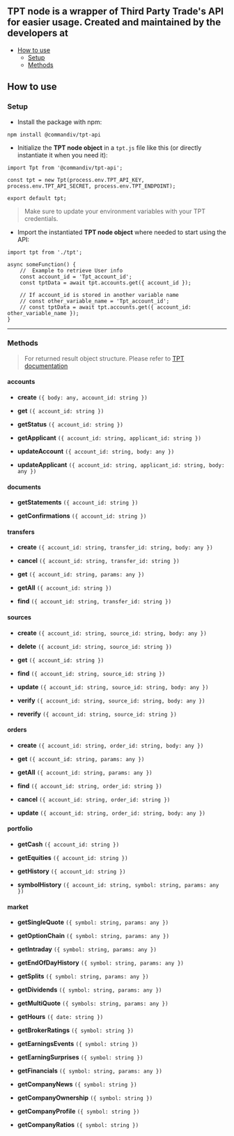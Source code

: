 TPT node is a wrapper of Third Party Trade's API for easier usage. Created and maintained by the developers at 
---
- [How to use](#how-to-use)
  - [Setup](#setup)
  - [Methods](#methods)


## How to use
### Setup
- Install the package with npm:

```
npm install @commandiv/tpt-api
```

- Initialize the **TPT node object** in a `tpt.js` file like this (or directly instantiate it when you need it): 

```
import Tpt from '@commandiv/tpt-api';

const tpt = new Tpt(process.env.TPT_API_KEY, process.env.TPT_API_SECRET, process.env.TPT_ENDPOINT);

export default tpt;
```
> Make sure to update your environment variables with your TPT credentials.


- Import the instantiated **TPT node object** where needed to start using the API:

```
import tpt from './tpt';

async someFunction() {
	//	Example to retrieve User info
	const account_id = 'Tpt_account_id';
	const tptData = await tpt.accounts.get({ account_id });
	
	// If account_id is stored in another variable name
	// const other_variable_name = 'Tpt_account_id';
	// const tptData = await tpt.accounts.get({ account_id: other_variable_name });
}
```
---
### Methods
> For returned result object structure. Please refer to [TPT documentation](https://portal.thirdparty.com/docs/)

#### accounts

  - **create**              `({ body: any, account_id: string })`
  
  - **get**                 `({ account_id: string })`
  
  - **getStatus**           `({ account_id: string })`
  
  - **getApplicant**        `({ account_id: string, applicant_id: string })`
  
  - **updateAccount**       `({ account_id: string, body: any })`
  
  - **updateApplicant**     `({ account_id: string, applicant_id: string, body: any })`
  
#### documents

  - **getStatements**       `({ account_id: string })`
  
  - **getConfirmations**    `({ account_id: string })`
  
#### transfers

  - **create**              `({ account_id: string, transfer_id: string, body: any })`
  
  - **cancel**              `({ account_id: string, transfer_id: string })`
  
  - **get**                 `({ account_id: string, params: any })`
  
  - **getAll**              `({ account_id: string })`
  
  - **find**                `({ account_id: string, transfer_id: string })`
  
#### sources

  - **create**              `({ account_id: string, source_id: string, body: any })`
  
  - **delete**              `({ account_id: string, source_id: string })`
  
  - **get**                 `({ account_id: string })`
  
  - **find**                `({ account_id: string, source_id: string })`
  
  - **update**              `({ account_id: string, source_id: string, body: any })`
  
  - **verify**              `({ account_id: string, source_id: string, body: any })`
  
  - **reverify**            `({ account_id: string, source_id: string })`
  
#### orders 

  - **create**              `({ account_id: string, order_id: string, body: any })`
  
  - **get**                 `({ account_id: string, params: any })`
  
  - **getAll**              `({ account_id: string, params: any })`
  
  - **find**                `({ account_id: string, order_id: string })`
  
  - **cancel**              `({ account_id: string, order_id: string })`
  
  - **update**              `({ account_id: string, order_id: string, body: any })`
  
#### portfolio
  
  - **getCash**             `({ account_id: string })`
  
  - **getEquities**         `({ account_id: string })`
  
  - **getHistory**          `({ account_id: string })`
  
  - **symbolHistory**       `({ account_id: string, symbol: string, params: any })`
  
#### market

  - **getSingleQuote**      `({ symbol: string, params: any })`
  
  - **getOptionChain**      `({ symbol: string, params: any })`
  
  - **getIntraday**         `({ symbol: string, params: any })`
  
  - **getEndOfDayHistory**  `({ symbol: string, params: any })`
  
  - **getSplits**           `({ symbol: string, params: any })`
  
  - **getDividends**        `({ symbol: string, params: any })`
  
  - **getMultiQuote**       `({ symbols: string, params: any })`
  
  - **getHours**            `({ date: string })`
  
  - **getBrokerRatings**    `({ symbol: string })`
  
  - **getEarningsEvents**   `({ symbol: string })`
  
  - **getEarningSurprises** `({ symbol: string })`
  
  - **getFinancials**       `({ symbol: string, params: any })`
  
  - **getCompanyNews**      `({ symbol: string })`
  
  - **getCompanyOwnership** `({ symbol: string })`
  
  - **getCompanyProfile**   `({ symbol: string })`
  
  - **getCompanyRatios**    `({ symbol: string })`
 
